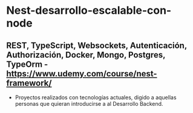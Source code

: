 # Nest-desarrollo-escalable-con-node
## REST, TypeScript, Websockets, Autenticación, Authorización, Docker, Mongo, Postgres, TypeOrm - https://www.udemy.com/course/nest-framework/

- Proyectos realizados con tecnologías actuales, digido a aquellas personas que quieran introducirse a al Desarrollo Backend.
